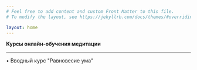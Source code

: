 ```yaml
---
# Feel free to add content and custom Front Matter to this file.
# To modify the layout, see https://jekyllrb.com/docs/themes/#overriding-theme-defaults

layout: home
---
```


**Курсы онлайн-обучения медитации**

---

• Вводный курс "Равновесие ума"
